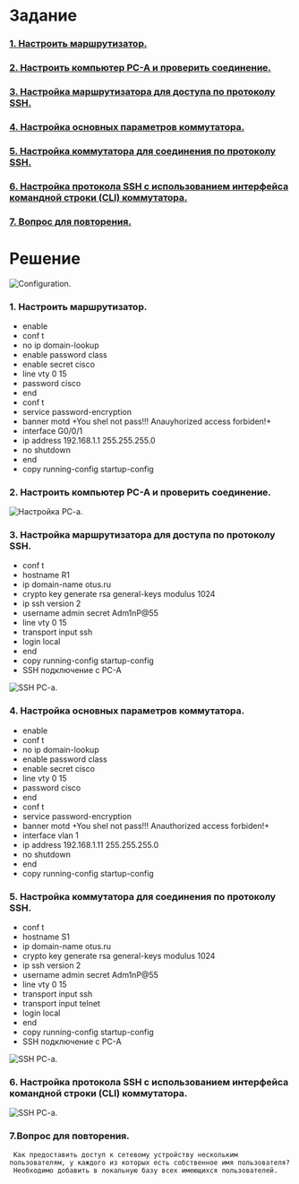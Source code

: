 # Задание
### [1. Настроить маршрутизатор.](#1)
### [2. Настроить компьютер PC-A и проверить соединение.](#2)
### [3. Настройка маршрутизатора для доступа по протоколу SSH.](#3)
### [4. Настройка основных параметров коммутатора.](#4)
### [5. Настройка коммутатора для соединения по протоколу SSH.](#5)
### [6. Настройка протокола SSH с использованием интерфейса командной строки (CLI) коммутатора.](#6)
### [7. Вопрос для повторения.](#7)
# Решение  
<image src="./conf.PNG" alt="Configuration.">  
 
### <a name="1"> 1. Настроить маршрутизатор.</a>  
  * enable  
  * conf t  
  * no ip domain-lookup  
  * enable password class  
  * enable secret cisco  
  * line vty 0 15  
  * password cisco  
  * end  
  * conf t  
  * service password-encryption  
  * banner motd +You shel not pass!!! Anauyhorized access forbiden!+  
  * interface G0/0/1  
  * ip address 192.168.1.1 255.255.255.0  
  * no shutdown  
  * end  
  * copy running-config startup-config  
### <a name="2"> 2. Настроить компьютер PC-A и проверить соединение.</a>  
  <image src="./pc-ping-r1.png" alt="Настройка PC-a.">  

  
### <a name="3"> 3. Настройка маршрутизатора для доступа по протоколу SSH.</a>  
  * conf t
  * hostname R1  
  * ip domain-name otus.ru
  * crypto key generate rsa general-keys modulus 1024  
  * ip ssh version 2 
  * username admin secret Adm1nP@55 
  * line  vty 0 15  
  * transport input ssh  
  * login local  
  * end  
  * copy running-config startup-config  
  * SSH подключение с PC-A  
  <image src="./pc-ssh.png" alt="SSH PC-a.">   
    
 
### <a name="4"> 4. Настройка основных параметров коммутатора.</a>
  * enable  
  * conf t  
  * no ip domain-lookup  
  * enable password class  
  * enable secret cisco  
  * line vty 0 15  
  * password cisco  
  * end  
  * conf t  
  * service password-encryption  
  * banner motd +You shel not pass!!! Anauthorized access forbiden!+  
  * interface vlan 1 
  * ip address 192.168.1.11 255.255.255.0  
  * no shutdown  
  * end  
  * copy running-config startup-config  
### <a name="5"> 5. Настройка коммутатора для соединения по протоколу SSH.</a>  
  * conf t
  * hostname S1  
  * ip domain-name otus.ru
  * crypto key generate rsa general-keys modulus 1024  
  * ip ssh version 2 
  * username admin secret Adm1nP@55 
  * line  vty 0 15  
  * transport input ssh
  * transport input telnet
  * login local  
  * end  
  * copy running-config startup-config  
  * SSH подключение с PC-A  
  <image src="./pc_ssh_right.PNG" alt="SSH PC-a.">   
    
### <a name="6"> 6. Настройка протокола SSH с использованием интерфейса командной строки (CLI) коммутатора.</a>  
  <image src="./s1-ssh.png" alt="SSH PC-a.">  
    
### <a name="7"> 7.Вопрос для повторения.</a>
     Как предоставить доступ к сетевому устройству нескольким пользователям, у каждого из которых есть собственное имя пользователя?
     Необходимо добавить в локальную базу всех имеющихся пользователей.
